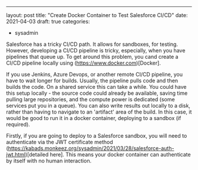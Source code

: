 ---
layout: post
title: "Create Docker Container to Test Salesforce CI/CD"
date: 2021-04-03
draft: true
categories:
- sysadmin

Salesforce has a tricky CI/CD path. It allows for sandboxes, for testing. However, developing a CI/CD pipeline is tricky, especially, when you have pipelines that queue up. To get around this problem, you cand create a CI/CD pipeline locally using (https://www.docker.com)[Docker].

If you use Jenkins, Azure Devops, or another remote CI/CD pipeline, you have to wait longer for builds. Usually, the pipeline pulls code and then builds the code. On a shared service this can take a while. You could have this setup locally - the source code could already be available, saving time pulling large repositories, and the compute power is dedicated (some services put you in a queue). You can also write results out locally to a disk, rather than having to navigate to an 'artifact' area of the build. In this case, it would be good to run it in a docker container, deploying to a sandbox (if required). 

Firstly, if you are going to deploy to a Salesforce sandbox, you will need to authenticate via the JWT certificate method (https://kabads.monkeez.org/sysadmin/2021/03/28/salesforce-auth-jwt.html)[detailed here]. This means your docker container can authenticate by itself with no human interaction. 



